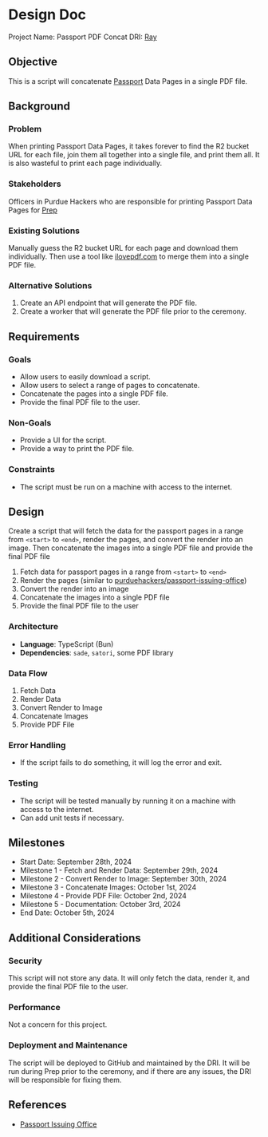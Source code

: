 # Design Doc

Project Name: Passport PDF Concat
DRI: [Ray](https://github.com/purduehackers/dark-forest/blob/main/people/organizers/rayhanadev.md)

## Objective

This is a script will concatenate [Passport](../README.md) Data Pages in a single PDF file.

## Background

### Problem

When printing Passport Data Pages, it takes forever to find the R2 bucket URL for each file, join them all together into
a single file, and print them all. It is also wasteful to print each page individually.

### Stakeholders

Officers in Purdue Hackers who are responsible for printing Passport Data Pages for [Prep](../../events/passport-ceremonies/prep.md)

### Existing Solutions

Manually guess the R2 bucket URL for each page and download them individually. Then use a tool like [ilovepdf.com](https://www.ilovepdf.com/merge_pdf)
to merge them into a single PDF file.

### Alternative Solutions

1. Create an API endpoint that will generate the PDF file.
2. Create a worker that will generate the PDF file prior to the ceremony.

## Requirements

### Goals

- Allow users to easily download a script.
- Allow users to select a range of pages to concatenate.
- Concatenate the pages into a single PDF file.
- Provide the final PDF file to the user.

### Non-Goals

- Provide a UI for the script.
- Provide a way to print the PDF file.

### Constraints

- The script must be run on a machine with access to the internet.

## Design

Create a script that will fetch the data for the passport pages in a range from `<start>` to `<end>`, render the pages,
and convert the render into an image. Then concatenate the images into a single PDF file and provide the final PDF file

1. Fetch data for passport pages in a range from `<start>` to `<end>`
2. Render the pages (similar to [purduehackers/passport-issuing-office](https://github.com/purduehackers/passport-issuing-office/blob/main/lib/generate-data-page.tsx))
3. Convert the render into an image
4. Concatenate the images into a single PDF file
5. Provide the final PDF file to the user

### Architecture

- **Language**: TypeScript (Bun)
- **Dependencies**: `sade`, `satori`, some PDF library

### Data Flow

1. Fetch Data
2. Render Data
3. Convert Render to Image
4. Concatenate Images
5. Provide PDF File

### Error Handling

- If the script fails to do something, it will log the error and exit.

### Testing

- The script will be tested manually by running it on a machine with access to the internet.
- Can add unit tests if necessary.

## Milestones

- Start Date: September 28th, 2024
- Milestone 1 - Fetch and Render Data: September 29th, 2024
- Milestone 2 - Convert Render to Image: September 30th, 2024
- Milestone 3 - Concatenate Images: October 1st, 2024
- Milestone 4 - Provide PDF File: October 2nd, 2024
- Milestone 5 - Documentation: October 3rd, 2024
- End Date: October 5th, 2024

## Additional Considerations

### Security

This script will not store any data. It will only fetch the data, render it, and provide the final PDF file to the user.

### Performance

Not a concern for this project.

### Deployment and Maintenance

The script will be deployed to GitHub and maintained by the DRI. It will be run during Prep prior to the ceremony, and
if there are any issues, the DRI will be responsible for fixing them.

## References

- [Passport Issuing Office](https://github.com/purduehackers/passport-issuing-office)

